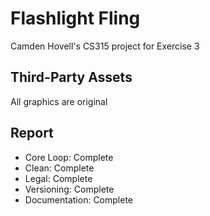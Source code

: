 # Flashlight Fling

Camden Hovell's CS315 project for Exercise 3

## Third-Party Assets

All graphics are original

## Report
 - Core Loop: Complete
 - Clean: Complete
 - Legal: Complete
 - Versioning: Complete
 - Documentation: Complete